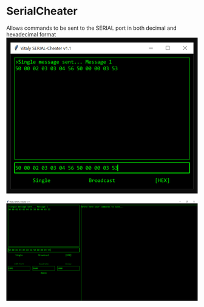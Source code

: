 # SerialCheater
 Allows commands to be sent to the SERIAL port in both decimal and hexadecimal format
![image1](https://raw.githubusercontent.com/Ralphis13/SerialCheater/main/images/image1.PNG)

![image2](https://github.com/Ralphis13/SerialCheater/blob/main/images/image2.PNG)
